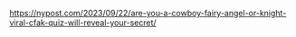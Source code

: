 https://nypost.com/2023/09/22/are-you-a-cowboy-fairy-angel-or-knight-viral-cfak-quiz-will-reveal-your-secret/
